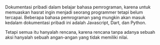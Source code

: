 Dokumentasi pribadi dalam belajar bahasa pemrograman, karena untuk memuaskan hasrat ingin menjadi seorang programmer tetapi belum tercapai. Beberapa bahasa pemrograman yang mungkin akan masuk kedalam dokumentasi pribadi ini adalah Javascript, Dart, dan Python.

Tetapi semua itu hanyalah rencana, karena rencana tanpa adanya sebuah aksi hanyalah sebuah angan-angan yang tidak memiliki nilai.